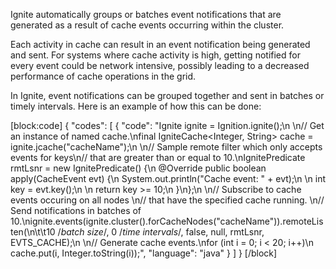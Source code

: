 <!--
  Licensed to the Apache Software Foundation (ASF) under one or more
  contributor license agreements.  See the NOTICE file distributed with
  this work for additional information regarding copyright ownership.
  The ASF licenses this file to You under the Apache License, Version 2.0
  (the "License"); you may not use this file except in compliance with
  the License.  You may obtain a copy of the License at

       http://www.apache.org/licenses/LICENSE-2.0

  Unless required by applicable law or agreed to in writing, software
  distributed under the License is distributed on an "AS IS" BASIS,
  WITHOUT WARRANTIES OR CONDITIONS OF ANY KIND, either express or implied.
  See the License for the specific language governing permissions and
  limitations under the License.
-->

Ignite automatically groups or batches event notifications that are generated as a result of cache events occurring within the cluster.

Each activity in cache can result in an event notification being generated and sent. For systems where cache activity is high, getting notified for every event could be network intensive, possibly leading to a decreased performance of cache operations in the grid.

In Ignite, event notifications can be grouped together and sent in batches or timely intervals. Here is an example of how this can be done:

[block:code]
{
  "codes": [
    {
      "code": "Ignite ignite = Ignition.ignite();\n \n// Get an instance of named cache.\nfinal IgniteCache<Integer, String> cache = ignite.jcache(\"cacheName\");\n \n// Sample remote filter which only accepts events for keys\n// that are greater than or equal to 10.\nIgnitePredicate<CacheEvent> rmtLsnr = new IgnitePredicate<CacheEvent>() {\n    @Override public boolean apply(CacheEvent evt) {\n        System.out.println(\"Cache event: \" + evt);\n \n        int key = evt.key();\n \n        return key >= 10;\n    }\n};\n \n// Subscribe to cache events occuring on all nodes \n// that have the specified cache running. \n// Send notifications in batches of 10.\nignite.events(ignite.cluster().forCacheNodes(\"cacheName\")).remoteListen(\n\t\t10 /*batch size*/, 0 /*time intervals*/, false, null, rmtLsnr, EVTS_CACHE);\n \n// Generate cache events.\nfor (int i = 0; i < 20; i++)\n    cache.put(i, Integer.toString(i));",
      "language": "java"
    }
  ]
}
[/block]